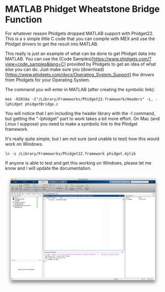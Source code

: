 # MATLAB Phidget Wheatstone Bridge Function
For whatever reason Phidgets dropped MATLAB support with Phidget22. This is a s simple little C code that you can compile with MEX and use the Phidget drivers to get the result into MATLAB.

This really is just an example of what can be done to get Phidget data into MATLAB. You can use the (Code Samples)[https://www.phidgets.com/?view=code_samples&lang=C] provided by Phidgets to get an idea of what else you can do. Just make sure you (download)[https://www.phidgets.com/docs/Operating_System_Support] the drivers from Phidgets for your Operating System.

The command you will enter in MATLAB (after creating the symbolic link):
```
mex -R2018a -I"/Library/Frameworks/Phidget22.framework/Headers" -L. -lphidget phidgetBridge.c
```

You will notice that I am including the header library with the -I command, but getting the "-lphidget" part to work takes a bit more effort. On Mac (and Linux I suppose) you need to make a symbolic link to the Phidget framework.

It's really quite simple, but I am not sure (and unable to test) how this would work on Windows.
```
ln -s /Library/Frameworks/Phidget22.framework phidget.dylib
```

If anyone is able to test and get this working on Windows, please let me know and I will update the documentation.


![Screenshot of MATLAB PhidgetBridge](https://raw.githubusercontent.com/haynieresearch/matlab-phidgetbridge-mex/master/img/matlab_screenshot.png)
